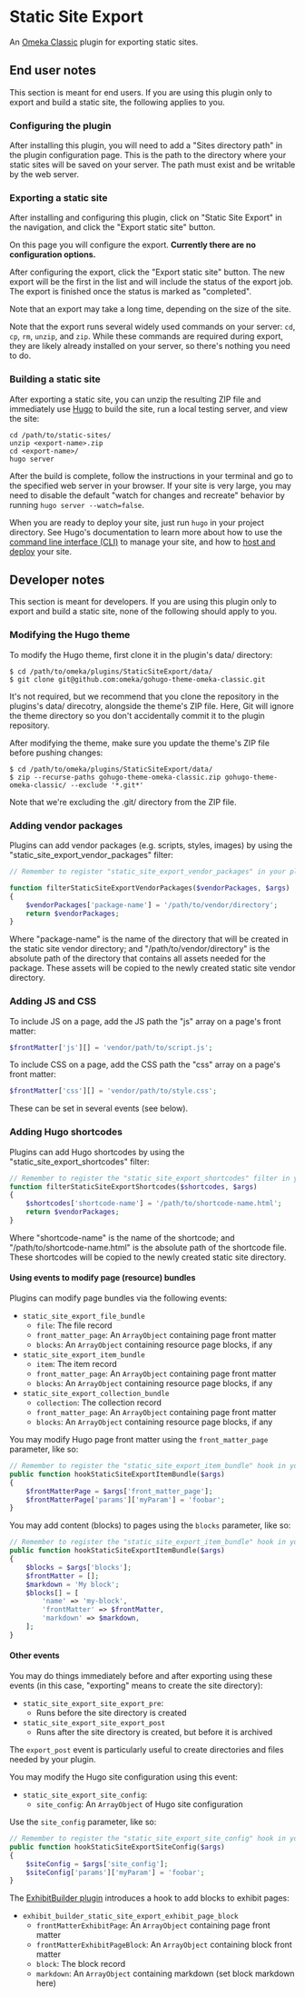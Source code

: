 # Static Site Export

An [Omeka Classic](https://omeka.org/classic/) plugin for exporting static sites.

## End user notes

This section is meant for end users. If you are using this plugin only to export
and build a static site, the following applies to you.

### Configuring the plugin

After installing this plugin, you will need to add a "Sites directory path" in the
plugin configuration page. This is the path to the directory where your static sites
will be saved on your server. The path must exist and be writable by the web server.

### Exporting a static site

After installing and configuring this plugin, click on "Static Site Export" in the
navigation, and click the "Export static site" button.

On this page you will configure the export. **Currently there are no configuration
options.**

After configuring the export, click the "Export static site" button. The new export
will be the first in the list and will include the status of the export job. The
export is finished once the status is marked as "completed".

Note that an export may take a long time, depending on the size of the site.

Note that the export runs several widely used commands on your server: `cd`, `cp`,
`rm`, `unzip`, and `zip`. While these commands are required during export, they
are likely already installed on your server, so there's nothing you need to do.

### Building a static site

After exporting a static site, you can unzip the resulting ZIP file and immediately
use [Hugo](https://gohugo.io/) to build the site, run a local testing server, and
view the site:

```
cd /path/to/static-sites/
unzip <export-name>.zip
cd <export-name>/
hugo server
```

After the build is complete, follow the instructions in your terminal and go to
the specified web server in your browser. If your site is very large, you may need
to disable the default "watch for changes and recreate" behavior by running
`hugo server --watch=false`.

When you are ready to deploy your site, just run `hugo` in your project directory.
See Hugo's documentation to learn more about how to use the [command line interface (CLI)](https://gohugo.io/commands/)
to manage your site, and how to [host and deploy](https://gohugo.io/host-and-deploy/)
your site.

## Developer notes

This section is meant for developers. If you are using this plugin only to export
and build a static site, none of the following should apply to you.

### Modifying the Hugo theme

To modify the Hugo theme, first clone it in the plugin's data/ directory:

```
$ cd /path/to/omeka/plugins/StaticSiteExport/data/
$ git clone git@github.com:omeka/gohugo-theme-omeka-classic.git
```

It's not required, but we recommend that you clone the repository in the plugins's
data/ direcotry, alongside the theme's ZIP file. Here, Git will ignore the theme
directory so you don't accidentally commit it to the plugin repository.

After modifying the theme, make sure you update the theme's ZIP file before pushing
changes:

```
$ cd /path/to/omeka/plugins/StaticSiteExport/data/
$ zip --recurse-paths gohugo-theme-omeka-classic.zip gohugo-theme-omeka-classic/ --exclude '*.git*'
```

Note that we're excluding the .git/ directory from the ZIP file.

### Adding vendor packages

Plugins can add vendor packages (e.g. scripts, styles, images) by using the "static_site_export_vendor_packages"
filter:

```php
// Remember to register "static_site_export_vendor_packages" in your plugin code.

function filterStaticSiteExportVendorPackages($vendorPackages, $args)
{
    $vendorPackages['package-name'] = '/path/to/vendor/directory';
    return $vendorPackages;
}
```

Where "package-name" is the name of the directory that will be created in the
static site vendor directory; and "/path/to/vendor/directory" is the absolute path
of the directory that contains all assets needed for the package. These assets will
be copied to the newly created static site vendor directory.

### Adding JS and CSS

To include JS on a page, add the JS path the "js" array on a page's front matter:

```php
$frontMatter['js'][] = 'vendor/path/to/script.js';
```

To include CSS on a page, add the CSS path the "css" array on a page's front matter:

```php
$frontMatter['css'][] = 'vendor/path/to/style.css';
```

These can be set in several events (see below).

### Adding Hugo shortcodes

Plugins can add Hugo shortcodes by using the "static_site_export_shortcodes" filter:

```php
// Remember to register the "static_site_export_shortcodes" filter in your plugin code.
function filterStaticSiteExportShortcodes($shortcodes, $args)
{
    $shortcodes['shortcode-name'] = '/path/to/shortcode-name.html';
    return $vendorPackages;
}
```

Where "shortcode-name" is the name of the shortcode; and "/path/to/shortcode-name.html"
is the absolute path of the shortcode file. These shortcodes will be copied to the
newly created static site directory.

#### Using events to modify page (resource) bundles

Plugins can modify page bundles via the following events:

- `static_site_export_file_bundle`
    - `file`: The file record
    - `front_matter_page`: An `ArrayObject` containing page front matter
    - `blocks`: An `ArrayObject` containing resource page blocks, if any
- `static_site_export_item_bundle`
    - `item`: The item record
    - `front_matter_page`: An `ArrayObject` containing page front matter
    - `blocks`: An `ArrayObject` containing resource page blocks, if any
- `static_site_export_collection_bundle`
    - `collection`: The collection record
    - `front_matter_page`: An `ArrayObject` containing page front matter
    - `blocks`: An `ArrayObject` containing resource page blocks, if any

You may modify Hugo page front matter using the `front_matter_page` parameter, like so:

```php
// Remember to register the "static_site_export_item_bundle" hook in your plugin code.
public function hookStaticSiteExportItemBundle($args)
{
    $frontMatterPage = $args['front_matter_page'];
    $frontMatterPage['params']['myParam'] = 'foobar';
}
```

You may add content (blocks) to pages using the `blocks` parameter, like so:

```php
// Remember to register the "static_site_export_item_bundle" hook in your plugin code.
public function hookStaticSiteExportItemBundle($args)
{
    $blocks = $args['blocks'];
    $frontMatter = [];
    $markdown = 'My block';
    $blocks[] = [
        'name' => 'my-block',
        'frontMatter' => $frontMatter,
        'markdown' => $markdown,
    ];
}
```

#### Other events

You may do things immediately before and after exporting using these events (in
this case, "exporting" means to create the site directory):

- `static_site_export_site_export_pre`:
    - Runs before the site directory is created
- `static_site_export_site_export_post`
    - Runs after the site directory is created, but before it is archived

The `export_post` event is particularly useful to create directories and files needed
by your plugin.

You may modify the Hugo site configuration using this event:

- `static_site_export_site_config`:
    - `site_config`: An `ArrayObject` of Hugo site configuration

Use the `site_config` parameter, like so:

```php
// Remember to register the "static_site_export_site_config" hook in your plugin code.
public function hookStaticSiteExportSiteConfig($args)
{
    $siteConfig = $args['site_config'];
    $siteConfig['params']['myParam'] = 'foobar';
}
```

The [ExhibitBuilder plugin](https://github.com/omeka/plugin-ExhibitBuilder) introduces
a hook to add blocks to exhibit pages:

- `exhibit_builder_static_site_export_exhibit_page_block`
    - `frontMatterExhibitPage`: An `ArrayObject` containing page front matter
    - `frontMatterExhibitPageBlock`: An `ArrayObject` containing block front matter
    - `block`: The block record
    - `markdown`: An `ArrayObject` containing markdown (set block markdown here)
